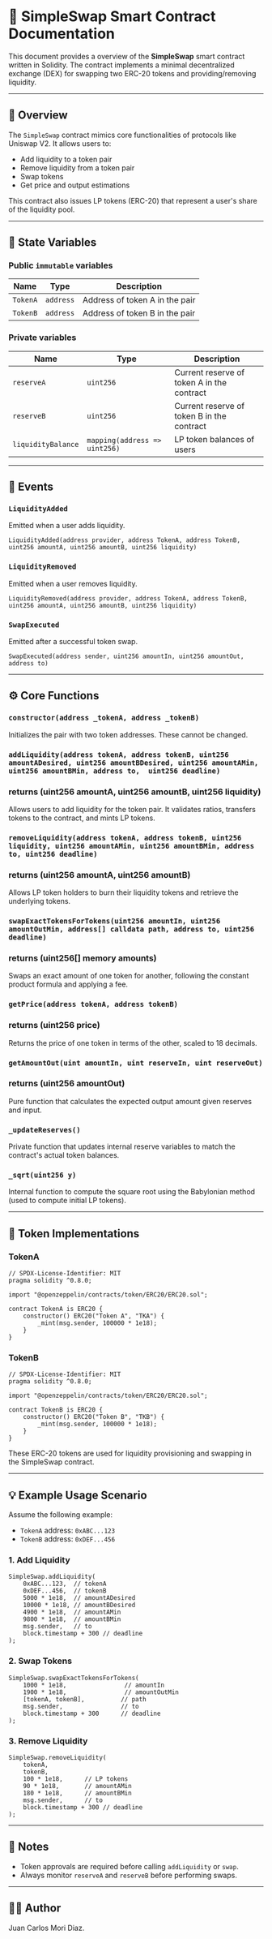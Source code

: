 # 📄 SimpleSwap Smart Contract Documentation

This document provides a overview of the **SimpleSwap** smart contract written in Solidity. The contract implements a minimal decentralized exchange (DEX) for swapping two ERC-20 tokens and providing/removing liquidity.

---

## 🔧 Overview

The `SimpleSwap` contract mimics core functionalities of protocols like Uniswap V2. It allows users to:

- Add liquidity to a token pair
- Remove liquidity from a token pair
- Swap tokens
- Get price and output estimations

This contract also issues LP tokens (ERC-20) that represent a user's share of the liquidity pool.

---

## 🧩 State Variables

### Public `immutable` variables

| Name     | Type      | Description                    |
| -------- | --------- | ------------------------------ |
| `TokenA` | `address` | Address of token A in the pair |
| `TokenB` | `address` | Address of token B in the pair |

### Private variables

| Name               | Type                          | Description                                |
| ------------------ | ----------------------------- | ------------------------------------------ |
| `reserveA`         | `uint256`                     | Current reserve of token A in the contract |
| `reserveB`         | `uint256`                     | Current reserve of token B in the contract |
| `liquidityBalance` | `mapping(address => uint256)` | LP token balances of users                 |

---

## 🚀 Events

### `LiquidityAdded`

Emitted when a user adds liquidity.

```solidity
LiquidityAdded(address provider, address TokenA, address TokenB, uint256 amountA, uint256 amountB, uint256 liquidity)
```

### `LiquidityRemoved`

Emitted when a user removes liquidity.

```solidity
LiquidityRemoved(address provider, address TokenA, address TokenB, uint256 amountA, uint256 amountB, uint256 liquidity)
```

### `SwapExecuted`

Emitted after a successful token swap.

```solidity
SwapExecuted(address sender, uint256 amountIn, uint256 amountOut, address to)
```

---

## ⚙️ Core Functions

### `constructor(address _tokenA, address _tokenB)`

Initializes the pair with two token addresses. These cannot be changed.

### `addLiquidity(address tokenA, address tokenB, uint256 amountADesired, uint256 amountBDesired, uint256 amountAMin,  uint256 amountBMin, address to,  uint256 deadline)` 
###    returns (uint256 amountA, uint256 amountB, uint256 liquidity)

Allows users to add liquidity for the token pair. It validates ratios, transfers tokens to the contract, and mints LP tokens.

### `removeLiquidity(address tokenA, address tokenB, uint256 liquidity, uint256 amountAMin, uint256 amountBMin, address to, uint256 deadline)`
###    returns (uint256 amountA, uint256 amountB)

Allows LP token holders to burn their liquidity tokens and retrieve the underlying tokens.

### `swapExactTokensForTokens(uint256 amountIn, uint256 amountOutMin, address[] calldata path, address to, uint256 deadline)`
###    returns (uint256[] memory amounts)

Swaps an exact amount of one token for another, following the constant product formula and applying a fee.

### `getPrice(address tokenA, address tokenB)`
###    returns (uint256 price)

Returns the price of one token in terms of the other, scaled to 18 decimals.

### `getAmountOut(uint amountIn, uint reserveIn, uint reserveOut)`
###    returns (uint256 amountOut)
Pure function that calculates the expected output amount given reserves and input.

### `_updateReserves()`

Private function that updates internal reserve variables to match the contract's actual token balances.

### `_sqrt(uint256 y)`

Internal function to compute the square root using the Babylonian method (used to compute initial LP tokens).

---


## 🧚 Token Implementations

### TokenA

```solidity
// SPDX-License-Identifier: MIT
pragma solidity ^0.8.0;

import "@openzeppelin/contracts/token/ERC20/ERC20.sol";

contract TokenA is ERC20 {
    constructor() ERC20("Token A", "TKA") {
        _mint(msg.sender, 100000 * 1e18);
    }
}
```

### TokenB

```solidity
// SPDX-License-Identifier: MIT
pragma solidity ^0.8.0;

import "@openzeppelin/contracts/token/ERC20/ERC20.sol";

contract TokenB is ERC20 {
    constructor() ERC20("Token B", "TKB") {
        _mint(msg.sender, 100000 * 1e18);
    }
}
```

These ERC-20 tokens are used for liquidity provisioning and swapping in the SimpleSwap contract.

---

## 💡 Example Usage Scenario

Assume the following example:

- `TokenA` address: `0xABC...123`
- `TokenB` address: `0xDEF...456`

### 1. Add Liquidity

```solidity
SimpleSwap.addLiquidity(
    0xABC...123,  // tokenA
    0xDEF...456,  // tokenB
    5000 * 1e18,  // amountADesired
    10000 * 1e18, // amountBDesired
    4900 * 1e18,  // amountAMin
    9800 * 1e18,  // amountBMin
    msg.sender,   // to
    block.timestamp + 300 // deadline
);
```

### 2. Swap Tokens

```solidity
SimpleSwap.swapExactTokensForTokens(
    1000 * 1e18,                // amountIn
    1900 * 1e18,                // amountOutMin
    [tokenA, tokenB],          // path
    msg.sender,                // to
    block.timestamp + 300      // deadline
);
```

### 3. Remove Liquidity

```solidity
SimpleSwap.removeLiquidity(
    tokenA,
    tokenB,
    100 * 1e18,      // LP tokens
    90 * 1e18,       // amountAMin
    180 * 1e18,      // amountBMin
    msg.sender,      // to
    block.timestamp + 300 // deadline
);
```

---

## 🧪 Notes

- Token approvals are required before calling `addLiquidity` or `swap`.
- Always monitor `reserveA` and `reserveB` before performing swaps.

---


## 👨‍💻 Author

Juan Carlos Mori Diaz.


